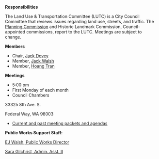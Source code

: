   []()  

  __Responsibilities__  

 The Land Use & Transportation Committee (LUTC) is a City Council Committee that reviews issues regarding land use, streets, and traffic. The [Planning Commission](https://www.federalwaywa.gov/node/1348)  and Historic Landmark Commission, Council-appointed commissions, report to the LUTC. Meetings are subject to change. 

  __Members__  

 *  Chair, [Jack Dovey](https://www.cityoffederalway.com/page/councilmember-jack-dovey)  
 *  Member, [Jack Walsh](https://www.cityoffederalway.com/page/councilmember-jack-walsh)  
 *  Member, [Hoang Tran](https://www.cityoffederalway.com/page/councilmember-hoang-v-tran)  

  __Meetings__  

 *  5:00 pm 
 *  First Monday of each month 
 *  Council Chambers  

33325 8th Ave. S.  

Federal Way, WA 98003 
 *   [Current and past meeting packets and agendas](http://docs.cityoffederalway.com/WEBLINK/0/fol/345603/Row1.aspx)  

  __Public Works Support Staff:__  

  [EJ Walsh, Public Works Director](mailto:EJ.Walsh@cityoffederalway.com) 

 [Sara Gilchrist, Admin. Asst. II](mailto:Sara.Gilchrist@cityoffederalway.com)  

 

 

 

 